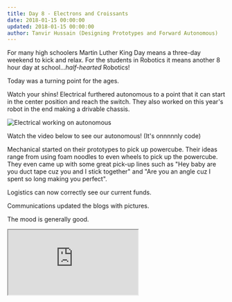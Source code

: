 ```yaml
---
title: Day 8 - Electrons and Croissants
date: 2018-01-15 00:00:00
updated: 2018-01-15 00:00:00
author: Tanvir Hussain (Designing Prototypes and Forward Autonomous)
---
```


For many high schoolers Martin Luther King Day means a three-day weekend to kick and relax. For the students in Robotics it means another 8 hour day at school...*half-hearted* Robotics!

Today was a turning point for the ages.

Watch your shins! Electrical furthered autonomous to a point that it can start in the center position and reach the switch. They also worked on this year's robot in the end making a drivable chassis.

![Electrical working on autonomous](/images/20180115/electrical.JPG)

Watch the video below to see our autonomous! (It's onnnnnly code)

Mechanical started on their prototypes to pick up powercube. Their ideas range from using foam noodles to even wheels to pick up the powercube. They even came up with some great pick-up lines such as "Hey baby are you duct tape cuz you and I stick together" and "Are you an angle cuz I spent so long making you perfect".

Logistics can now correctly see our current funds.

Communications updated the blogs with pictures.

The mood is generally good.

<div class="videowrapper">
  <iframe
  src = "https://www.youtube.com/embed/j_XL0N1Axl0" allowfullscreen></iframe>
</div>
